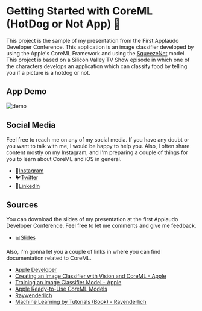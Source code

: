 # Getting Started with CoreML (HotDog or Not App) 🌭

This project is the sample of my presentation from the First Applaudo Developer Conference. This application is an image classifier developed by using the Apple's CoreML Framework and using the [SqueezeNet](https://developer.apple.com/machine-learning/models/) model. This project is based on a Silicon Valley TV Show episode in which one of the characters develops an application which can classify food by telling you if a picture is a hotdog or not.

## App Demo
![demo](Sources/Gif/demo.gif)

## Social Media
Feel free to reach me on any of my social media. If you have any doubt or you want to talk with me, I would be happy to help you. Also, I often share content mostly on my Instagram, and I'm preparing a couple of things for you to learn about CoreML and iOS in general.

- 📸[Instagram](https://www.instagram.com/vanegasdev/) 
- 🐦[Twitter](https://twitter.com/VanegasDev)
- 🔗[LinkedIn](https://www.linkedin.com/in/vanegasdev/)

## Sources
You can download the slides of my presentation at the first Applaudo Developer Conference. Feel free to let me comments and give me feedback.

- 📊[Slides](https://drive.google.com/file/d/1j7mB-7KTcQF3GJhv2FahP_nAajcm-Y5k/view?usp=sharing)

Also, I'm gonna let you a couple of links in where you can find documentation related to CoreML.

- [Apple Developer](https://developer.apple.com/documentation/coreml)
- [Creating an Image Classifier with Vision and CoreML - Apple](https://developer.apple.com/documentation/vision/classifying_images_with_vision_and_core_ml)
- [Training an Image Classifier Model - Apple](https://developer.apple.com/documentation/createml/creating_an_image_classifier_model)
- [Apple Ready-to-Use CoreML Models](https://developer.apple.com/machine-learning/models/)
- [Raywenderlich](https://www.raywenderlich.com/)
- [Machine Learning by Tutorials (Book) - Rayenderlich](https://store.raywenderlich.com/products/machine-learning-by-tutorials)